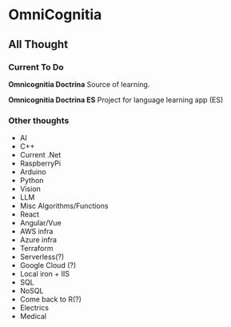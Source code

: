 # OmniCognitia
## All Thought
### Current To Do

**Omnicognitia Doctrina**
Source of learning.

**Omnicognitia Doctrina ES**
Project for language learning app (ES)

### Other thoughts
- AI
- C++
- Current .Net
- RaspberryPi
- Arduino
- Python
- Vision
- LLM
- Misc Algorithms/Functions
- React
- Angular/Vue
- AWS infra
- Azure infra
- Terraform
- Serverless(?)
- Google Cloud (?)
- Local iron + IIS
- SQL
- NoSQL
- Come back to R(?)
- Electrics
- Medical
